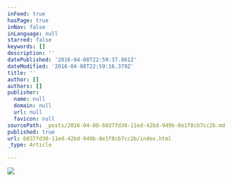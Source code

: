 ```yaml
---
inFeed: true
hasPage: true
inNav: false
inLanguage: null
starred: false
keywords: []
description: ''
datePublished: '2016-04-08T22:59:37.861Z'
dateModified: '2016-04-08T22:59:16.379Z'
title: ''
author: []
authors: []
publisher:
  name: null
  domain: null
  url: null
  favicon: null
sourcePath: _posts/2016-04-08-6037fd30-11ed-42bd-949b-8e1f8cb7cc2b.md
published: true
url: 6037fd30-11ed-42bd-949b-8e1f8cb7cc2b/index.html
_type: Article

---
```

![](https://the-grid-user-content.s3-us-west-2.amazonaws.com/b61dc036-d855-4b3d-af1c-337a30d7450e.jpg)